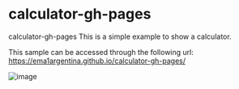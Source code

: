 # calculator-gh-pages

calculator-gh-pages This is a simple example to show a calculator.

This sample can be accessed through the following url: https://ema1argentina.github.io/calculator-gh-pages/

![image](https://user-images.githubusercontent.com/3343155/164954740-523d4282-8633-482a-86a9-dac9baae15b0.png)
